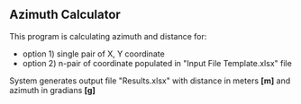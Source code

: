 ## Azimuth Calculator
This program is calculating azimuth and distance for:

* option 1) single pair of X, Y coordinate 
* option 2) n-pair of coordinate populated in "Input File Template.xlsx" file 

System generates output file "Results.xlsx" with distance in meters **[m]** and azimuth in gradians **[g]**
